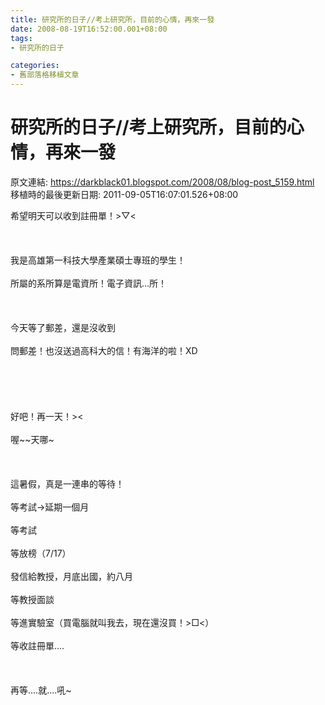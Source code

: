```yaml
---
title: 研究所的日子//考上研究所，目前的心情，再來一發
date: 2008-08-19T16:52:00.001+08:00
tags: 
- 研究所的日子

categories:
- 舊部落格移植文章
---
```


# 研究所的日子//考上研究所，目前的心情，再來一發

原文連結: https://darkblack01.blogspot.com/2008/08/blog-post_5159.html
移植時的最後更新日期: 2011-09-05T16:07:01.526+08:00

希望明天可以收到註冊單！&gt;▽&lt;<br /><br /><br /><br />我是高雄第一科技大學產業碩士專班的學生！<br /><br />所屬的系所算是電資所！電子資訊...所！<br /><br /><br /><br />今天等了郵差，還是沒收到<br /><br />問郵差！也沒送過高科大的信！有海洋的啦！XD<br /><br /><a name='more'></a><br /><br /><br /><br />好吧！再一天！&gt;&lt;<br /><br />喔~~天哪~<br /><br /><br /><br />這暑假，真是一連串的等待！<br /><br />等考試→延期一個月<br /><br />等考試<br /><br />等放榜（7/17）<br /><br />發信給教授，月底出國，約八月<br /><br />等教授面談<br /><br />等進實驗室（買電腦就叫我去，現在還沒買！&gt;□&lt;）<br /><br />等收註冊單....<br /><br /><br /><br />再等....就....吼~
